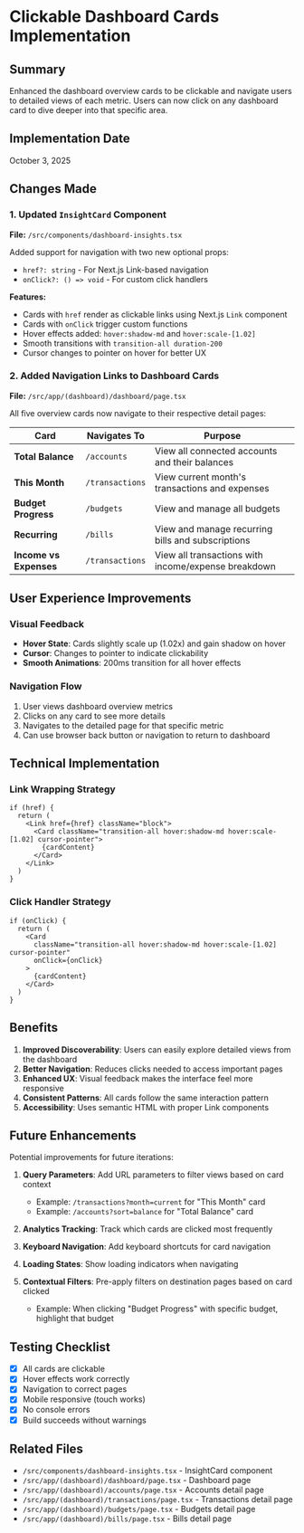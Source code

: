 # Clickable Dashboard Cards Implementation

## Summary
Enhanced the dashboard overview cards to be clickable and navigate users to detailed views of each metric. Users can now click on any dashboard card to dive deeper into that specific area.

## Implementation Date
October 3, 2025

## Changes Made

### 1. Updated `InsightCard` Component
**File:** `/src/components/dashboard-insights.tsx`

Added support for navigation with two new optional props:
- `href?: string` - For Next.js Link-based navigation
- `onClick?: () => void` - For custom click handlers

**Features:**
- Cards with `href` render as clickable links using Next.js `Link` component
- Cards with `onClick` trigger custom functions
- Hover effects added: `hover:shadow-md` and `hover:scale-[1.02]`
- Smooth transitions with `transition-all duration-200`
- Cursor changes to pointer on hover for better UX

### 2. Added Navigation Links to Dashboard Cards
**File:** `/src/app/(dashboard)/dashboard/page.tsx`

All five overview cards now navigate to their respective detail pages:

| Card | Navigates To | Purpose |
|------|-------------|---------|
| **Total Balance** | `/accounts` | View all connected accounts and their balances |
| **This Month** | `/transactions` | View current month's transactions and expenses |
| **Budget Progress** | `/budgets` | View and manage all budgets |
| **Recurring** | `/bills` | View and manage recurring bills and subscriptions |
| **Income vs Expenses** | `/transactions` | View all transactions with income/expense breakdown |

## User Experience Improvements

### Visual Feedback
- **Hover State**: Cards slightly scale up (1.02x) and gain shadow on hover
- **Cursor**: Changes to pointer to indicate clickability
- **Smooth Animations**: 200ms transition for all hover effects

### Navigation Flow
1. User views dashboard overview metrics
2. Clicks on any card to see more details
3. Navigates to the detailed page for that specific metric
4. Can use browser back button or navigation to return to dashboard

## Technical Implementation

### Link Wrapping Strategy
```tsx
if (href) {
  return (
    <Link href={href} className="block">
      <Card className="transition-all hover:shadow-md hover:scale-[1.02] cursor-pointer">
        {cardContent}
      </Card>
    </Link>
  )
}
```

### Click Handler Strategy
```tsx
if (onClick) {
  return (
    <Card 
      className="transition-all hover:shadow-md hover:scale-[1.02] cursor-pointer"
      onClick={onClick}
    >
      {cardContent}
    </Card>
  )
}
```

## Benefits

1. **Improved Discoverability**: Users can easily explore detailed views from the dashboard
2. **Better Navigation**: Reduces clicks needed to access important pages
3. **Enhanced UX**: Visual feedback makes the interface feel more responsive
4. **Consistent Patterns**: All cards follow the same interaction pattern
5. **Accessibility**: Uses semantic HTML with proper Link components

## Future Enhancements

Potential improvements for future iterations:

1. **Query Parameters**: Add URL parameters to filter views based on card context
   - Example: `/transactions?month=current` for "This Month" card
   - Example: `/accounts?sort=balance` for "Total Balance" card

2. **Analytics Tracking**: Track which cards are clicked most frequently

3. **Keyboard Navigation**: Add keyboard shortcuts for card navigation

4. **Loading States**: Show loading indicators when navigating

5. **Contextual Filters**: Pre-apply filters on destination pages based on card clicked
   - Example: When clicking "Budget Progress" with specific budget, highlight that budget

## Testing Checklist

- [x] All cards are clickable
- [x] Hover effects work correctly
- [x] Navigation to correct pages
- [x] Mobile responsive (touch works)
- [x] No console errors
- [x] Build succeeds without warnings

## Related Files

- `/src/components/dashboard-insights.tsx` - InsightCard component
- `/src/app/(dashboard)/dashboard/page.tsx` - Dashboard page
- `/src/app/(dashboard)/accounts/page.tsx` - Accounts detail page
- `/src/app/(dashboard)/transactions/page.tsx` - Transactions detail page
- `/src/app/(dashboard)/budgets/page.tsx` - Budgets detail page
- `/src/app/(dashboard)/bills/page.tsx` - Bills detail page
